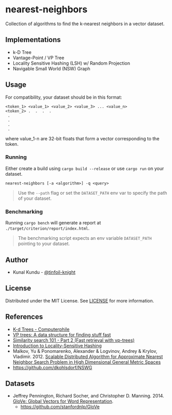 # nearest-neighbors

Collection of algorithms to find the k-nearest neighbors in a vector dataset.

## Implementations

- k-D Tree
- Vantage-Point / VP Tree
- Locality Sensitive Hashing (LSH) w/ Random Projection
- Navigable Small World (NSW) Graph

## Usage

For compatibility, your dataset should be in this format:

```
<token_1> <value_1> <value_2> <value_3> ... <value_n>
<token_2> .  .  .  .
 .
 .
 .
 .
```

where value_1-n are 32-bit floats that form a vector corresponding to the token.

### Running

Either create a build using `cargo build --release` or use `cargo run` on your dataset.

```
nearest-neighbors [-a <algorithm>] -q <query>
```

> Use the `--path` flag or set the `DATASET_PATH` env var to specify the path of your dataset.

### Benchmarking

Running `cargo bench` will generate a report at `./target/criterion/report/index.html`.

> The benchmarking script expects an env variable `DATASET_PATH` pointing to your dataset.

## Author

- Kunal Kundu - [@tinfoil-knight](https://github.com/tinfoil-knight)

## License

Distributed under the MIT License. See [LICENSE](./LICENSE) for more information.

## References

- [K-d Trees - Computerphile](https://www.youtube.com/watch?v=BK5x7IUTIyU)
- [VP trees: A data structure for finding stuff fast](https://stevehanov.ca/blog/index.php?id=130)
- [Similarity search 101 - Part 2 (Fast retrieval with vp-trees)](https://everyhue.me/posts/similarity-search-101-with-vantage-point-trees/)
- [Introduction to Locality-Sensitive Hashing](https://tylerneylon.com/a/lsh1/)
- Malkov, Yu & Ponomarenko, Alexander & Logvinov, Andrey & Krylov, Vladimir. 2012. [Scalable Distributed Algorithm for Approximate Nearest Neighbor Search Problem in High Dimensional General Metric Spaces](https://publications.hse.ru/pubs/share/folder/sft9tib7l3/95940707.pdf)
- https://github.com/dkohlsdorf/NSWG

## Datasets

- Jeffrey Pennington, Richard Socher, and Christopher D. Manning. 2014. [GloVe: Global Vectors for Word Representation](https://nlp.stanford.edu/pubs/glove.pdf).
  - https://github.com/stanfordnlp/GloVe
